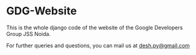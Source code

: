 GDG-Website
===========
This is the whole django code of the website of the Google Developers Group JSS Noida.
 
For further queries and questions, you can mail us at desh.py@gmail.com
